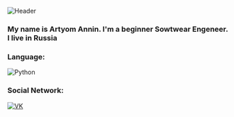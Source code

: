 ![Header](https://i.gifer.com/1QXw.gif)
### My name is Artyom Annin. I'm a beginner Sowtwear Engeneer. I live in Russia

### Language:
![Python](https://img.shields.io/badge/Python-090909?style=for-the-badge&logo=Python&logoColor=47C5FB)

### Social Network:
[![VK](https://img.shields.io/badge/Vkontakte-090909?style=for-the-badge&logo=vk&logoColor=2787f5)](https://vk.com/id199710973)
